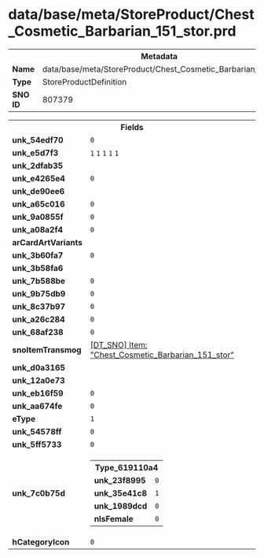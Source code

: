 <h1>data/base/meta/StoreProduct/Chest_Cosmetic_Barbarian_151_stor.prd</h1><table><tr><th colspan="100%">Metadata</th></tr><tr><td><b>Name</b></td><td>data/base/meta/StoreProduct/Chest_Cosmetic_Barbarian_151_stor.prd</td></tr><tr><td><b>Type</b></td><td>StoreProductDefinition</td></tr><tr><td><b>SNO ID</b></td><td>807379</td></tr></table>

<table><tr><th colspan="100%">Fields</th></tr><tr><td><b>unk_54edf70</b></td><td><code>0</code></td></tr><tr><td><b>unk_e5d7f3</b></td><td><code>1</code>
<code>1</code>
<code>1</code>
<code>1</code>
<code>1</code>
</td></tr><tr><td><b>unk_2dfab35</b></td><td></td></tr><tr><td><b>unk_e4265e4</b></td><td><code>0</code></td></tr><tr><td><b>unk_de90ee6</b></td><td></td></tr><tr><td><b>unk_a65c016</b></td><td><code>0</code></td></tr><tr><td><b>unk_9a0855f</b></td><td><code>0</code></td></tr><tr><td><b>unk_a08a2f4</b></td><td><code>0</code></td></tr><tr><td><b>arCardArtVariants</b></td><td></td></tr><tr><td><b>unk_3b60fa7</b></td><td><code>0</code></td></tr><tr><td><b>unk_3b58fa6</b></td><td></td></tr><tr><td><b>unk_7b588be</b></td><td><code>0</code></td></tr><tr><td><b>unk_9b75db9</b></td><td><code>0</code></td></tr><tr><td><b>unk_8c37b97</b></td><td><code>0</code></td></tr><tr><td><b>unk_a26c284</b></td><td><code>0</code></td></tr><tr><td><b>unk_68af238</b></td><td><code>0</code></td></tr><tr><td><b>snoItemTransmog</b></td><td><a href="..\Item\Chest_Cosmetic_Barbarian_151_stor.itm">[DT_SNO] Item: "Chest_Cosmetic_Barbarian_151_stor"</a></td></tr><tr><td><b>unk_d0a3165</b></td><td></td></tr><tr><td><b>unk_12a0e73</b></td><td></td></tr><tr><td><b>unk_eb16f59</b></td><td><code>0</code></td></tr><tr><td><b>unk_aa674fe</b></td><td><code>0</code></td></tr><tr><td><b>eType</b></td><td><code>1</code></td></tr><tr><td><b>unk_54578ff</b></td><td><code>0</code></td></tr><tr><td><b>unk_5ff5733</b></td><td><code>0</code></td></tr><tr><td><b>unk_7c0b75d</b></td><td><table><tr><th colspan="100%">Type_619110a4</th></tr><tr><td><b>unk_23f8995</b></td><td><code>0</code></td></tr><tr><td><b>unk_35e41c8</b></td><td><code>1</code></td></tr><tr><td><b>unk_1989dcd</b></td><td><code>0</code></td></tr><tr><td><b>nIsFemale</b></td><td><code>0</code></td></tr></table>

</td></tr><tr><td><b>hCategoryIcon</b></td><td><code>0</code></td></tr></table>

